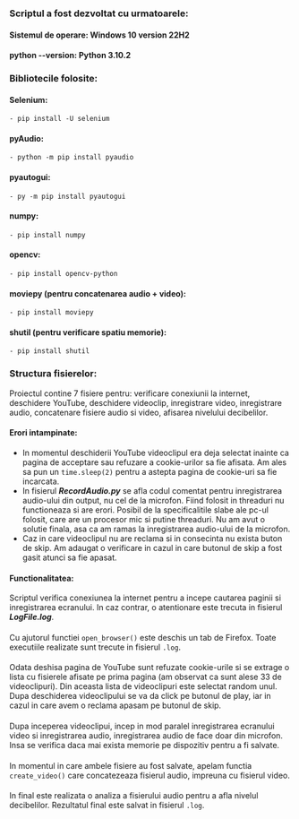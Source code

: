 ### Scriptul a fost dezvoltat cu urmatoarele:

#### Sistemul de operare: Windows 10 version 22H2
#### python --version: Python 3.10.2
### Bibliotecile folosite:
#### Selenium:
    - pip install -U selenium
#### pyAudio:
    - python -m pip install pyaudio
#### pyautogui:
    - py -m pip install pyautogui
#### numpy:
    - pip install numpy
#### opencv:
    - pip install opencv-python
#### moviepy (pentru concatenarea audio + video):
    - pip install moviepy
#### shutil (pentru verificare spatiu memorie):
    - pip install shutil

### Structura fisierelor:
   Proiectul contine 7 fisiere pentru: verificare conexiunii la internet, deschidere YouTube, deschidere videoclip,
inregistrare video, inregistrare audio, concatenare fisiere audio si video, afisarea nivelului decibelilor.
#### Erori intampinate:
   - In momentul deschiderii YouTube videoclipul era deja selectat inainte ca pagina de acceptare sau refuzare a cookie-urilor sa fie afisata. Am ales sa pun un `time.sleep(2)` pentru a astepta pagina de cookie-uri sa fie incarcata.
   - In fisierul ***RecordAudio.py*** se afla codul comentat pentru inregistrarea audio-ului din output, nu cel de la microfon. Fiind folosit in threaduri nu functioneaza si are erori. Posibil de la specificalitile slabe ale pc-ul folosit, care are un procesor mic si putine threaduri. Nu am avut o solutie finala, asa ca am ramas la inregistrarea audio-ului de la microfon.
   - Caz in care videoclipul nu are reclama si in consecinta nu exista buton de skip. Am adaugat o verificare in cazul in care butonul de skip a fost gasit atunci sa fie apasat.

#### Functionalitatea:
   Scriptul verifica conexiunea la internet pentru a incepe cautarea paginii si inregistrarea ecranului. In caz contrar, o atentionare este trecuta in fisierul ***LogFile.log***.
####
   Cu ajutorul functiei `open_browser()` este deschis un tab de Firefox. Toate executiile realizate sunt trecute in fisierul `.log`.
####
   Odata deshisa pagina de YouTube sunt refuzate cookie-urile si se extrage o lista cu fisierele afisate pe prima pagina (am observat ca sunt alese 33 de videoclipuri). Din aceasta lista de videoclipuri este selectat random unul. Dupa deschiderea videoclipului se va da click pe butonul de play, iar in cazul in care avem o reclama apasam pe butonul de skip.
####
   Dupa inceperea videoclipui, incep in mod paralel inregistrarea ecranului video si inregistrarea audio, inregistrarea audio de face doar din microfon. Insa se verifica daca mai exista memorie pe dispozitiv pentru a fi salvate.
####
   In momentul in care ambele fisiere au fost salvate, apelam functia `create_video()` care concatezeaza fisierul audio, impreuna cu fisierul video.
####
   In final este realizata o analiza a fisierului audio pentru a afla nivelul decibelilor. Rezultatul final este salvat in fisierul `.log`.
